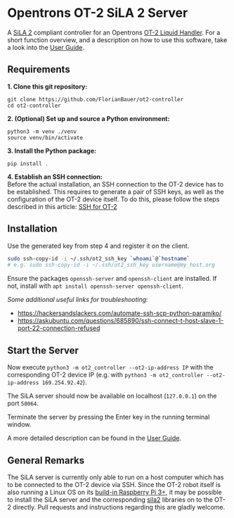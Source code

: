 # Opentrons OT-2 SiLA 2 Server
A [SiLA 2](https://sila-standard.com/) compliant controller for an Opentrons [OT-2 Liquid Handler](https://opentrons.com/ot-2/).
For a short function overview, and a description on how to use this software, take a look into the [User Guide](doc/UserGuide.md).

## Requirements
**1. Clone this git repository:**
```
git clone https://github.com/FlorianBauer/ot2-controller
cd ot2-controller
```

**2. (Optional) Set up and source a Python environment:**
```
python3 -m venv ./venv
source venv/bin/activate
```

**3. Install the Python package:**
```
pip install .
```

**4. Establish an SSH connection:**  
Before the actual installation, an SSH connection to the OT-2 device has to be established.
This requires to generate a pair of SSH keys, as well as the configuration of the OT-2 device 
itself. To do this, please follow the steps described in this article:
[SSH for OT-2](https://support.opentrons.com/en/articles/3203681-setting-up-ssh-access-to-your-ot-2)

## Installation
Use the generated key from step 4 and register it on the client.
```bash
sudo ssh-copy-id -i ~/.ssh/ot2_ssh_key `whoami`@`hostname`
# e.g. sudo ssh-copy-id -i ~/.ssh/ot2_ssh_key username@my_host.org
```
Ensure the packages `openssh-server` and `openssh-client` are installed. If not, install with 
`apt install openssh-server openssh-client`.

_Some additional useful links for troubleshooting:_
* https://hackersandslackers.com/automate-ssh-scp-python-paramiko/
* https://askubuntu.com/questions/685890/ssh-connect-t-host-slave-1-port-22-connection-refused

## Start the Server

Now execute `python3 -m ot2_controller --ot2-ip-address IP` with the corresponding OT-2 device IP (e.g. with 
`python3 -m ot2_controller --ot2-ip-address 169.254.92.42`).

The SiLA server should now be available on localhost (`127.0.0.1`) on the port `50064`.

Terminate the server by pressing the Enter key in the running terminal window.

A more detailed description can be found in the [User Guide](doc/UserGuide.md).

## General Remarks
The SiLA server is currently only able to run on a host computer which has to be connected to 
the OT-2 device via SSH. Since the OT-2 robot itself is also running a Linux OS on its 
[build-in Raspberry Pi 3+](https://support.opentrons.com/en/articles/2715311-integrating-the-ot-2-with-other-lab-equipment), 
it may be possible to install the SiLA server and the corresponding 
[sila2](https://gitlab.com/SiLA2/legacy/sila_python) libraries on to the OT-2 directly. 
Pull requests and instructions regarding this are gladly welcome.
